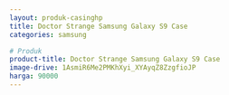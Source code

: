 ```yaml
---
layout: produk-casinghp
title: Doctor Strange Samsung Galaxy S9 Case
categories: samsung

# Produk
product-title: Doctor Strange Samsung Galaxy S9 Case
image-drive: 1AsmiR6Me2PMKhXyi_XYAyqZ8ZzgfioJP
harga: 90000
---
```

